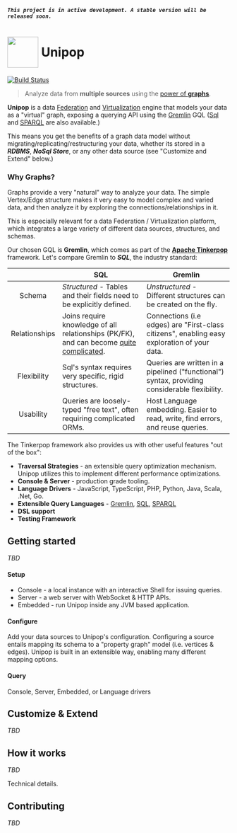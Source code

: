 _**`This project is in active development. A stable version will be released soon.`**_

# <img src="https://raw.githubusercontent.com/rmagen/unipop/master/docs/images/unipop-logo.png" width=70 style="vertical-align:middle;"> <span style="vertical-align:middle;">Unipop</span>
[![Build Status](https://travis-ci.org/unipop-graph/unipop.svg?branch=master)](https://travis-ci.org/unipop-graph/unipop)

> Analyze data from **multiple sources** using the [power of
**graphs**](https://academy.datastax.com/resources/getting-started-graph-databases).

**Unipop** is a data [Federation](https://en.wikipedia.org/wiki/Federated_database_system)
and [Virtualization](https://en.wikipedia.org/wiki/Data_virtualization)
engine that models your data as a "virtual" graph,
exposing a querying API using the [Gremlin](http://tinkerpop.apache.org/gremlin.html) GQL
([Sql](https://github.com/twilmes/sql-gremlin)
and [SPARQL](https://github.com/dkuppitz/sparql-gremlin) are also available.)

This means you get the benefits of a graph data model without migrating/replicating/restructuring
your data, whether its stored in a ***RDBMS***, **_NoSql Store_**,
or any other data source (see "Customize and Extend" below.)


### Why Graphs?

Graphs provide a very "natural" way to analyze your data.
The simple Vertex/Edge structure makes it very easy to model complex and varied data,
and then analyze it by exploring the connections/relationships in it.

This is especially relevant for a data Federation / Virtualization platform,
which integrates a large variety of different data sources, structures, and schemas.


Our chosen GQL is **Gremlin**, which comes as part of the
[**Apache Tinkerpop**](http://tinkerpop.incubator.apache.org/) framework.
Let's compare Gremlin to _**SQL**_, the industry standard:

|           | SQL | Gremlin |
|:---------:|---------------------------|----------------------------|
| Schema | _Structured_ - Tables and their fields need to be explicitly defined. | _Unstructured_ - Different structures can be created on the fly. |
| Relationships | Joins require knowledge of all relationships (PK/FK), and can become [quite complicated](http://sql2gremlin.com/#_recommendation). | Connections (i.e edges) are "First-class citizens", enabling easy exploration of your data. | 
| Flexibility | Sql's syntax requires very specific, rigid structures. | Queries are written in a pipelined ("functional") syntax, providing considerable flexibility. | 
| Usability | Queries are loosely-typed "free text", often requiring complicated ORMs. | Host Language embedding. Easier to read, write, find errors, and reuse queries. |
 


The Tinkerpop framework also provides us with other useful features "out of the box":
- **Traversal Strategies** - an extensible query optimization mechanism.
Unipop utilizes this to implement different performance optimizations.
- **Console & Server** - production grade tooling.
- **Language Drivers** - JavaScript, TypeScript, PHP, Python, Java, Scala, .Net, Go.
- **Extensible Query Languages** - [Gremlin](http://tinkerpop.apache.org/gremlin.html),
[SQL](https://github.com/twilmes/sql-gremlin), [SPARQL](https://github.com/dkuppitz/sparql-gremlin)
- **DSL support**
- **Testing Framework**


## Getting started
*TBD*

#### Setup
- Console - a local instance with an interactive Shell for issuing queries.
- Server - a web server with WebSocket & HTTP APIs.
- Embedded - run Unipop inside any JVM based application.

#### Configure
Add your data sources to Unipop's configuration. Configuring a source entails mapping its schema to a "property
graph" model (i.e. vertices & edges).
Unipop is built in an extensible way, enabling many different mapping options.

#### Query
Console, Server, Embedded, or Language drivers

## Customize & Extend
*TBD*

## How it works
*TBD*

Technical details.

## Contributing
*TBD*

